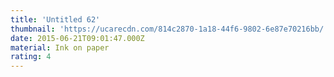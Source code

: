 ```yaml
---
title: 'Untitled 62'
thumbnail: 'https://ucarecdn.com/814c2870-1a18-44f6-9802-6e87e70216bb/'
date: 2015-06-21T09:01:47.000Z
material: Ink on paper
rating: 4
---
```

